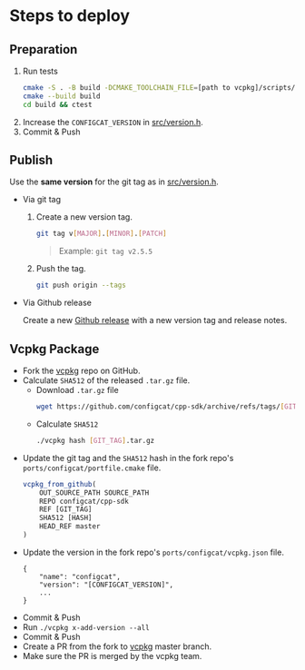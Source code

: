 # Steps to deploy
## Preparation
1. Run tests
   ```bash
   cmake -S . -B build -DCMAKE_TOOLCHAIN_FILE=[path to vcpkg]/scripts/buildsystems/vcpkg.cmake
   cmake --build build
   cd build && ctest
   ```
2. Increase the `CONFIGCAT_VERSION` in [src/version.h](src/version.h).
3. Commit & Push
## Publish
Use the **same version** for the git tag as in [src/version.h](src/version.h).
- Via git tag
    1. Create a new version tag.
       ```bash
       git tag v[MAJOR].[MINOR].[PATCH]
       ```
       > Example: `git tag v2.5.5`
    2. Push the tag.
       ```bash
       git push origin --tags
       ```
- Via Github release 

  Create a new [Github release](https://github.com/configcat/cpp-sdk/releases) with a new version tag and release notes.

## Vcpkg Package
- Fork the [vcpkg](https://github.com/microsoft/vcpkg) repo on GitHub.
- Calculate `SHA512` of the released `.tar.gz` file.  
   - Download `.tar.gz` file
      ```bash
      wget https://github.com/configcat/cpp-sdk/archive/refs/tags/[GIT_TAG].tar.gz
      ```
   - Calculate `SHA512`
      ```bash
      ./vcpkg hash [GIT_TAG].tar.gz
      ``` 
- Update the git tag and the `SHA512` hash in the fork repo's `ports/configcat/portfile.cmake` file.
  ```cmake
  vcpkg_from_github(
      OUT_SOURCE_PATH SOURCE_PATH
      REPO configcat/cpp-sdk
      REF [GIT_TAG]
      SHA512 [HASH]
      HEAD_REF master
  )
  ```
- Update the version in the fork repo's `ports/configcat/vcpkg.json` file.
  ```
  {
      "name": "configcat",
      "version": "[CONFIGCAT_VERSION]",
      ...
  }
  ```
- Commit & Push
- Run `./vcpkg x-add-version --all`
- Commit & Push
- Create a PR from the fork to [vcpkg](https://github.com/microsoft/vcpkg) master branch.
- Make sure the PR is merged by the vcpkg team.
